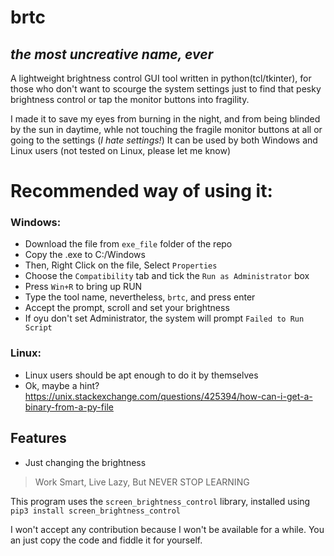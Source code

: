 # brtc
## _the most uncreative name, ever_

A lightweight brightness control GUI tool written in python(tcl/tkinter), for those who don't want to scourge the system settings just to find that pesky brightness control or tap the monitor buttons into fragility.


I made it to save my eyes from burning in the night, and from being blinded by the sun in daytime, whle not touching the fragile monitor buttons at all or going to the settings (_I hate settings!_)
It can be used by both Windows and Linux users (not tested on Linux, please let me know)


# Recommended way of using it:

### Windows:
- Download the file from `exe_file` folder of the repo
- Copy the .exe to C:/Windows
- Then, Right Click on the file, Select `Properties`
- Choose the `Compatibility` tab and tick the `Run as Administrator` box
- Press `Win+R` to bring up RUN
- Type the tool name, nevertheless, `brtc`, and press enter
- Accept the prompt, scroll and set your brightness
- If oyu don't set Administrator, the system will prompt `Failed to Run Script`

### Linux:
- Linux users should be apt enough to do it by themselves
- Ok, maybe a hint? https://unix.stackexchange.com/questions/425394/how-can-i-get-a-binary-from-a-py-file


## Features
- Just changing the brightness

> Work Smart, Live Lazy, But NEVER STOP LEARNING

This program uses the `screen_brightness_control` library, installed using `pip3 install screen_brightness_control`

I won't accept any contribution because I won't be available for a while. You an just copy the code and fiddle it for yourself.
